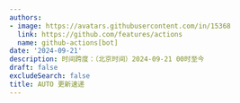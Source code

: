 ```yaml
---
authors:
- image: https://avatars.githubusercontent.com/in/15368
  link: https://github.com/features/actions
  name: github-actions[bot]
date: '2024-09-21'
description: 时间跨度：（北京时间）2024-09-21 00时至今
draft: false
excludeSearch: false
title: AUTO 更新速递
---
```


